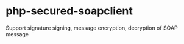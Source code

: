 php-secured-soapclient
======================

Support signature signing, message encryption, decryption of SOAP message
